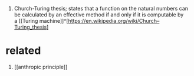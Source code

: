1. Church-Turing thesis; states that a function on the natural numbers can be calculated by an effective method if and only if it is computable by a [[Turing machine]]^[https://en.wikipedia.org/wiki/Church–Turing_thesis]

# related
1. [[anthropic principle]]